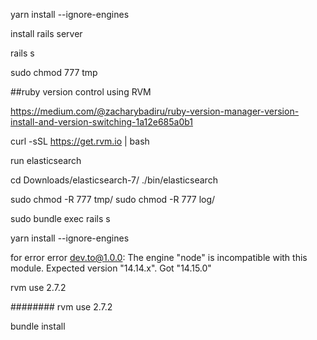yarn install --ignore-engines

install rails server

rails s

sudo chmod 777 tmp

##ruby version control using RVM

https://medium.com/@zacharybadiru/ruby-version-manager-version-install-and-version-switching-1a12e685a0b1

curl -sSL https://get.rvm.io | bash

run elasticsearch

cd Downloads/elasticsearch-7/ ./bin/elasticsearch

sudo chmod -R 777 tmp/ sudo chmod -R 777 log/

sudo bundle exec rails s

yarn install --ignore-engines

for error error dev.to@1.0.0: The engine "node" is incompatible with this
module. Expected version "14.14.x". Got "14.15.0"


rvm use 2.7.2


########
rvm use 2.7.2

bundle install
